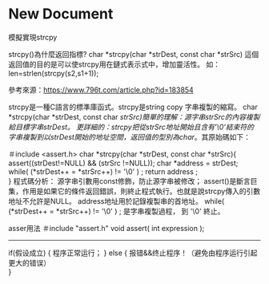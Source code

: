 # New Document

模擬實現strcpy

strcpy()為什麼返回指標?
char *strcpy(char *strDest, const char *strSrc)
這個返回值的目的是可以使strcpy用在鏈式表示式中，增加靈活性。
如：len=strlen(strcpy(s2,s1+1)); 


參考來源：https://www.796t.com/article.php?id=183854

strcpy是一種C語言的標準庫函式。strcpy是string copy 字串複製的縮寫。
char *strcpy(char *strDest, const char *strSrc)簡單的理解：源字串strSrc的內容複製給目標字串strDest。
更詳細的：strcpy把從strSrc地址開始且含有’\0’結束符的字串複製到以strDest開始的地址空間，返回值的型別為char*。其原始碼如下：

＃include <assert.h>
char *strcpy(char *strDest, const char *strSrc){
    assert((strDest!=NULL) && (strSrc !=NULL)); 
    char *address = strDest;      
    while( (*strDest++ = *strSrc++) != '\0' ) ; 
    return address ;     
}
程式碼分析：
源字串引數用const修飾，防止源字串被修改；
assert()是斷言巨集，作用是如果它的條件返回錯誤，則終止程式執行。也就是說strcpy傳入的引數地址不允許是NULL。
address地址用於記錄複製串的首地址。
while( (*strDest++ = *strSrc++) != '\0' ) ; 是字串複製過程， 到 '\0' 終止。




asser用法
＃include "assert.h" 
void assert( int expression );

----------------------------------------------------
if(假设成立)
{
     程序正常运行；
}
else
{
      报错&&终止程序！（避免由程序运行引起更大的错误）  
}
